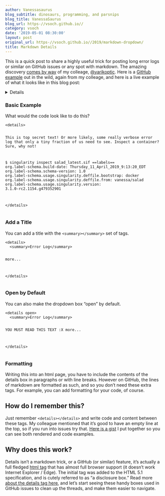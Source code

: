 ```yaml
---
author: Vanessasaurus
blog_subtitle: dinosaurs, programming, and parsnips
blog_title: VanessaSaurus
blog_url: https-//vsoch.github.io//
category: vsoch
date: '2019-05-01 08:30:00'
layout: post
original_url: https-//vsoch.github.io//2019/markdown-dropdown/
title: Markdown Details
---
```


<p>This is a quick post to share a highly useful trick for posting long
error logs or similar on GitHub issues or any spot with markdown. The amazing
discovery <a href="https://github.com/RunestoneInteractive/RunestoneServer/pull/1229#issuecomment-488315755">comes by way</a> 
of my colleage, <a href="https://github.com/yarikoptic">@yarikoptic</a>. Here is a 
<a href="https://github.com/RunestoneInteractive/RunestoneServer/issues/1204#issue-407541603">GitHub example</a> out in the wild, again from my colleage,
and here is a live example of what it looks like in this blog post:</p>

<details>

This is top secret text! Or more likely, some really verbose error log that<br />
only a tiny fraction of us need to see. Inspect a container? Sure, why not!<br />

<pre><code>
$ singularity inspect salad_latest.sif
==labels==
org.label-schema.build-date: Thursday_11_April_2019_9:13:20_EDT
org.label-schema.schema-version: 1.0
org.label-schema.usage.singularity.deffile.bootstrap: docker
org.label-schema.usage.singularity.deffile.from: vanessa/salad
org.label-schema.usage.singularity.version: 3.1.0-rc2.1154.g479352901
</code></pre>
</details>

<h3 id="basic-example">Basic Example</h3>
<p>What would the code look like to do this?</p>

<div class="language-html highlighter-rouge"><div class="highlight"><pre class="highlight"><code><span class="nt">&lt;details&gt;</span>

This is top secret text! Or more likely, some really verbose error log that
only a tiny fraction of us need to see. Inspect a container? Sure, why not!

$ singularity inspect salad_latest.sif
==labels==
org.label-schema.build-date: Thursday_11_April_2019_9:13:20_EDT
org.label-schema.schema-version: 1.0
org.label-schema.usage.singularity.deffile.bootstrap: docker
org.label-schema.usage.singularity.deffile.from: vanessa/salad
org.label-schema.usage.singularity.version: 3.1.0-rc2.1154.g479352901

<span class="nt">&lt;/details&gt;</span>
</code></pre></div></div>

<h3 id="add-a-title">Add a Title</h3>

<p>You can add a title with the <code class="highlighter-rouge">&lt;summary&gt;&lt;/summary&gt;</code> set of tags.</p>

<div class="highlighter-rouge"><div class="highlight"><pre class="highlight"><code>&lt;details&gt;
  &lt;summary&gt;Error Log&lt;/summary&gt;

   more...

&lt;/details&gt;
</code></pre></div></div>

<h3 id="open-by-default">Open by Default</h3>

<p>You can also make the dropdown box “open” by default.</p>

<div class="highlighter-rouge"><div class="highlight"><pre class="highlight"><code>&lt;details open&gt;
  &lt;summary&gt;Error Log&lt;/summary&gt;

   YOU MUST READ THIS TEXT :X
   more...

&lt;/details&gt;
</code></pre></div></div>

<h3 id="formatting">Formatting</h3>

<p>Writing this into an html page, you have to include the contents of the details
box in paragraphs or with line breaks. However on GitHub, the lines of markdown
are formatted as such, and so you don’t need these extra tags.
For example, you can add formatting for your code, of course.</p>

<h2 id="how-do-i-remember-this">How do I remember this?</h2>

<p>Just remember <code class="highlighter-rouge">&lt;details&gt;&lt;/details&gt;</code> and write code and content between these tags.
My colleague mentioned that it’s good to have an empty line at the top, so if you run
into issues try that. <a href="https://gist.github.com/vsoch/1235f639d50d358a017abce651580435">Here is a gist</a>
I put together so you can see both rendered and code examples.</p>

<h2 id="why-does-this-work">Why does this work?</h2>

<p>Details isn’t a markdown trick, or a GitHub (or similar) feature, it’s
actually a full fledged <a href="https://www.w3schools.com/tags/tag_details.asp">html tag</a>
that has almost full browser support (it doesn’t work Internet Explorer / Edge).
The initial tag was added to the HTML 5.1 specification, and is cutely
referred to as “a disclosure box.” Read more <a href="https://developer.mozilla.org/en-US/docs/Web/HTML/Element/details">about the details tag here</a>,
and let’s start seeing these handy boxes used in GitHub issues to clean up the threads,
and make them easier to navigate.</p>